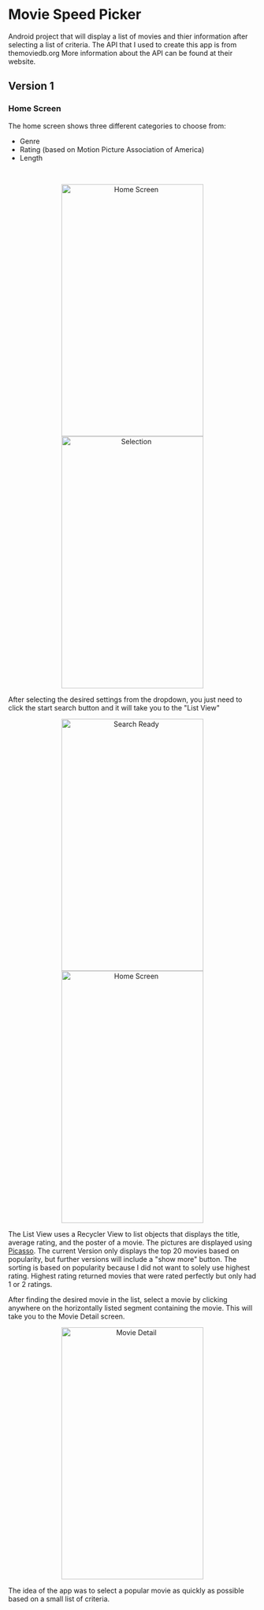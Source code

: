 # Movie Speed Picker
Android project that will display a list of movies and thier information after selecting a list of criteria.
The API that I used to create this app is from themoviedb.org
More information about the API can be found at their website.

## Version 1

### Home Screen
The home screen shows three different categories to choose from:
- Genre
- Rating (based on Motion Picture Association of America)
- Length
<br/>
<p align="center">
  <img src="http://keenanmueller.com/MovieSpeedPicker/images/screenshot1.png" width="288" height="512" title="Home Screen"> 
  <img src="http://keenanmueller.com/MovieSpeedPicker/images/screenshot2.png" width="288" height="512" title="Selection">
</p>

After selecting the desired settings from the dropdown, you just need to click the start search button and it will take you to the "List View"

<p align="center">
  <img src="http://keenanmueller.com/MovieSpeedPicker/images/screenshot3.png" width="288" height="512" title="Search Ready"> 
  <img src="http://keenanmueller.com/MovieSpeedPicker/images/screenshot4.png" width="288" height="512" title="Home Screen">
</p>

The List View uses a Recycler View to list objects that displays the title, average rating, and the poster of a movie. The pictures are displayed using [Picasso](http://square.github.io/picasso/).
The current Version only displays the top 20 movies based on popularity, but further versions will include a "show more" button. The sorting is based on popularity because I did not want to solely use highest rating. Highest rating returned movies that were rated perfectly but only had 1 or 2 ratings. 
<br/>

After finding the desired movie in the list, select a movie by clicking anywhere on the horizontally listed segment containing the movie. This will take you to the Movie Detail screen.

<p align="center">
  <img src="http://keenanmueller.com/MovieSpeedPicker/images/screenshot5.png" width="288" height="512" title="Movie Detail"> 
</p>

The idea of the app was to select a popular movie as quickly as possible based on a small list of criteria.
